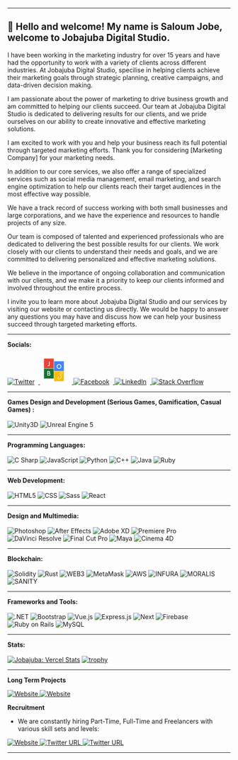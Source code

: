 ------------------------------------------------------------------------------------------------------------------------

 <h2>👋 Hello and welcome! My name is Saloum Jobe, welcome to Jobajuba Digital Studio.</h2>

I have been working in the marketing industry for over 15 years and have had the opportunity to work with a variety of clients across different industries. At Jobajuba Digital Studio, specilise in helping  clients achieve their marketing goals through strategic planning, creative campaigns, and data-driven decision making.

I am passionate about the power of marketing to drive business growth and am committed to helping our clients succeed. Our team at Jobajuba Digital Studio is dedicated to delivering results for our clients, and we pride ourselves on our ability to create innovative and effective marketing solutions.

I am excited to work with you and help your business reach its full potential through targeted marketing efforts. Thank you for considering [Marketing Company] for your marketing needs.

In addition to our core services, we also offer a range of specialized services such as social media management, email marketing, and search engine optimization to help our clients reach their target audiences in the most effective way possible.

We have a track record of success working with both small businesses and large corporations, and we have the experience and resources to handle projects of any size.

Our team is composed of talented and experienced professionals who are dedicated to delivering the best possible results for our clients. We work closely with our clients to understand their needs and goals, and we are committed to delivering personalized and effective marketing solutions.

We believe in the importance of ongoing collaboration and communication with our clients, and we make it a priority to keep our clients informed and involved throughout the entire process.

I invite you to learn more about Jobajuba Digital Studio and our services by visiting our website or contacting us directly. We would be happy to answer any questions you may have and discuss how we can help your business succeed through targeted marketing efforts.

------------------------------------------------------------------------------------------------------------------------

<p>
  <strong>Socials:</strong>
  <br /> <br />
  <a href="https://twitter.com/jobajuba">   
    <img alt="Twitter" src="https://raw.githubusercontent.com/danielcranney/readme-generator/main/public/icons/socials/twitter.svg" width="64" height="64" style="margin-right: 8px;" />
  </a>
  <a href="https://jobajuba.com/">
    <img alt="Jobajuba Logo" src="https://github.com/jobajuba/jobajuba/raw/master/Jobajuba%20logo.png" width="64" height="64" style="margin-right: 8px;" />
  </a>
  <a href="https://www.facebook.com/JobajubaDigital">
    <img alt="Facebook" src="https://raw.githubusercontent.com/danielcranney/readme-generator/main/public/icons/socials/facebook.svg" width="64" height="64" style="margin-right: 8px;" />
  </a>
  <a href="https://www.linkedin.com/in/jobajuba/">
    <img alt="LinkedIn" src="https://raw.githubusercontent.com/danielcranney/readme-generator/main/public/icons/socials/linkedin.svg" width="64" height="64" style="margin-right: 8px;" />
  </a>
  <a href="https://stackoverflow.com/users/11564766/jobajuba">
    <img alt="Stack Overflow" src="https://img.shields.io/badge/Stack%20Overflow-FE7A16?logo=stackoverflow&logoColor=white&style=for-the-badge" width="192" height="64" />
  </a>
 
  ------------------------------------------------------------------------------------------------------------------------
  
  <strong>Games Design and Development (Serious Games, Gamification, Casual Games) :</strong>
  <br /><br />
  <img alt="Unity3D" src="https://img.shields.io/badge/Unity3D-000000?logo=autodesk&logoColor=white&style=for-the-badge" />
  <img alt="Unreal Engine 5" src="https://img.shields.io/badge/Unreal%20Engine%205-021A6AA?logo=cinema-4d&logoColor=white&style=for-the-badge" />

  ------------------------------------------------------------------------------------------------------------------------
  
  <strong>Programming Languages:</strong>
  <br /><br />
  <img alt="C Sharp" src="https://img.shields.io/badge/C%23-239120?logo=c-sharp&logoColor=white&style=for-the-badge" />
  <img alt="JavaScript" src="https://img.shields.io/badge/JavaScript-F7DF1E?logo=javascript&logoColor=white&style=for-the-badge" />
  <img alt="Python" src="https://img.shields.io/badge/Python-3776AB?logo=python&logoColor=white&style=for-the-badge" />
  <img alt="C++" src="https://img.shields.io/badge/C%2B%2B-00599C?logo=c%2B%2B&logoColor=white&style=for-the-badge" />
  <img alt="Java" src="https://img.shields.io/badge/Java-007396?logo=java&logoColor=white&style=for-the-badge" />
  <img alt="Ruby" src="https://img.shields.io/badge/Ruby-CC342D?logo=ruby&logoColor=white&style=for-the-badge" />
 
  ------------------------------------------------------------------------------------------------------------------------
  
  <strong>Web Development:</strong>
  <br /><br />
  <img alt="HTML5" src="https://img.shields.io/badge/HTML5-E34F26?logo=html5&logoColor=white&style=for-the-badge" />
  <img alt="CSS" src="https://img.shields.io/badge/CSS-1572B6?logo=css3&logoColor=white&style=for-the-badge" />
  <img alt="Sass" src="https://img.shields.io/badge/Sass-83f5e5?logo=sass&logoColor=white&style=for-the-badge" />
  <img alt="React" src="https://img.shields.io/badge/React-61DAFB?logo=react&logoColor=white&style=for-the-badge" />

  ------------------------------------------------------------------------------------------------------------------------
  
  <strong>Design and Multimedia:</strong>
  <br /><br />
  <img alt="Photoshop" src="https://img.shields.io/badge/Photoshop-31A8FF?logo=adobe-photoshop&logoColor=white&style=for-the-badge" />
  <img alt="After Effects" src="https://img.shields.io/badge/After%20Effects-9999FF?logo=adobe-after-effects&logoColor=white&style=for-the-badge" />
  <img alt="Adobe XD" src="https://img.shields.io/badge/Adobe%20XD-FF61F6?logo=adobe-xd&logoColor=white&style=for-the-badge" />
  <img alt="Premiere Pro" src="https://img.shields.io/badge/Premiere%20Pro-9999FF?logo=adobe-premiere-pro&logoColor=white&style=for-the-badge" />
  <img alt="DaVinci Resolve" src="https://img.shields.io/badge/DaVinci%20Resolve-0E71D5?logo=davinci-resolve&logoColor=white&style=for-the-badge" />
  <img alt="Final Cut Pro" src="https://img.shields.io/badge/Final%20Cut%20Pro-FF6E4A?logo=final-cut-pro&logoColor=white&style=for-the-badge" />
  <img alt="Maya" src="https://img.shields.io/badge/Maya-313131?logo=autodesk&logoColor=white&style=for-the-badge" />
  <img alt="Cinema 4D" src="https://img.shields.io/badge/Cinema%204D-011A6A?logo=cinema-4d&logoColor=white&style=for-the-badge" />
  
  ------------------------------------------------------------------------------------------------------------------------
  
  <strong>Blockchain:</strong>
  <br /> <br />
  <img alt="Solidity" src="https://img.shields.io/badge/Solidity-363636?logo=solidity&logoColor=white&style=for-the-badge" />
  <img alt="Rust" src="https://img.shields.io/badge/Rust-000000?logo=rust&logoColor=white&style=for-the-badge" />
  <img alt="WEB3" src="https://img.shields.io/badge/Web3-7A93DE?logo=react&logoColor=white&style=for-the-badge" />
  <img alt="MetaMask" src="https://img.shields.io/badge/MetaMask-E2761B?logo=metamask&logoColor=white&style=for-the-badge" />
  <img alt="AWS" src="https://img.shields.io/badge/AWS-7bf6c3?logo=aws&logoColor=white&style=for-the-badge" /> 
  <img alt="INFURA" src="https://img.shields.io/badge/INFURA-00caf9?logo=infura&logoColor=white&style=for-the-badge" />
  <img alt="MORALIS" src="https://img.shields.io/badge/MORALIS-40da49?logo=moralis&logoColor=white&style=for-the-badge" /> 
  <img alt="SANITY" src="https://img.shields.io/badge/SANITY-b4a7d6?logo=sanity&logoColor=white&style=for-the-badge" />
 
  ------------------------------------------------------------------------------------------------------------------------
  
  <strong>Frameworks and Tools:</strong>
  <br /><br />
  <img alt=".NET" src="https://img.shields.io/badge/.NET-512BD4?logo=.net&logoColor=white&style=for-the-badge" />
  <img alt="Bootstrap" src="https://img.shields.io/badge/Bootstrap-7952B3?logo=bootstrap&logoColor=white&style=for-the-badge" />
  <img alt="Vue.js" src="https://img.shields.io/badge/Vue.js-4FC08D?logo=vue.js&logoColor=white&style=for-the-badge" />
  <img alt="Express.js" src="https://img.shields.io/badge/Express.js-000000?logo=express&logoColor=white&style=for-the-badge" />
  <img alt="Next" src="https://img.shields.io/badge/Next.js-430592?logo=react&logoColor=white&style=for-the-badge" />
  <img alt="Firebase" src="https://img.shields.io/badge/Firebase-FFCA28?logo=firebase&logoColor=white&style=for-the-badge" />
  <img alt="Ruby on Rails" src="https://img.shields.io/badge/Ruby%20on%20Rails-CC0000?logo=ruby-on-rails&logoColor=white&style=for-the-badge" /> 
  <img alt="MySQL" src="https://img.shields.io/badge/SQL-cacaf9?logo=mysql&logoColor=white&style=for-the-badge" />
  </p>
</p>

------------------------------------------------------------------------------------------------------------------------

<strong>Stats:</strong>
<br />  
[![Jobajuba: Vercel Stats](https://github-readme-stats.vercel.app/api?username=jobajuba&theme=highcontrast)](https://github.com/jobajuba)
[![trophy](https://github-profile-trophy.vercel.app/?username=jobajuba)](https://github.com/ryo-ma/github-profile-trophy)

------------------------------------------------------------------------------------------------------------------------

<strong>Long Term Projects</strong>

<a href="https://yostudent.com/">
<img alt="Website" src="https://img.shields.io/website?color=%23005900&down_color=orange&down_message=offline&label=YOSTUDENT&logo=Yostudent&logoColor=%23green&style=for-the-badge&up_color=green&up_message=ONLINE&url=https%3A%2F%2Fwww.yostudent.com%2F">
</a>

<a href="https://yumpie.app/">
<img alt="Website" src="https://img.shields.io/website?color=%23CC99CC&down_color=orange&down_message=offline&label=YUMPIE&logo=Yumpie&logoColor=%23green&style=for-the-badge&up_color=green&up_message=ONLINE&url=https%3A%2F%2Fyumpie.app%2F">
</a>

<strong>Recruitment</strong>

- We are constantly hiring Part-Time, Full-Time and Freelancers with various skill sets and levels:

<p>
 <a href="https://jobajuba.com/" />
    <img alt="Website" src="https://img.shields.io/website?down_color=lightgray&down_message=offline&label=JOBAJUBA.COM&logo=alidacare&style=for-the-badge&up_color=green&up_message=ONLINE&url=https%3A%2F%2Fjobajuba.com%2F">
  </a>
  <a href="https://twitter.com/JobajubaDigital">
    <img alt="Twitter URL" src="https://img.shields.io/twitter/url?color=blue&label=Twitter&logo=twitter&logoColor=blue&style=for-the-badge&url=https%3A%2F%2Ftwitter.com%2FJobajubaS">
  </a> 
  <a href="https://www.linkedin.com/in/jobajuba/" />
    <img alt="Twitter URL" src="https://img.shields.io/twitter/url?color=blue&label=Linkedin&logo=Linkedin&style=for-the-badge&url=https%3A%2F%2Fwww.linkedin.com%2Fin%2Fjobajuba%2F">
  </a>
</p>

---




